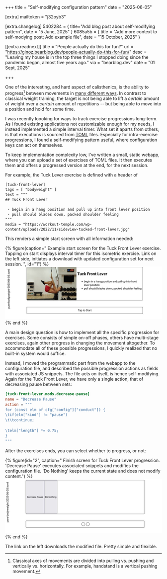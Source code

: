 +++
title = "Self-modifying configuration pattern"
date = "2025-06-05"

[extra]
mailtoken = "j32oyb3"

[extra.changelog]
5402284 = { title="Add blog post about self-modifying pattern", date = "5 June, 2025" }
6085a5b = { title = "Add more context to self-modying post; Add example file", date = "15 October, 2025" }

[[extra.readnext]]
title = "People actually do this for fun?"
url = "https://ginoz.bearblog.dev/people-actually-do-this-for-fun/"
desc = "Leaving my house is in the top three things I stopped doing since the pandemic began, almost five years ago."
via = "bearblog.dev"
date = "01 Sept, 2025"

+++

One of the interesting, and hard aspect of calisthenics, is the ability to
progress[^1] between movements in [many different ways](https://docs.google.com/spreadsheets/d/1a8tlZ-zbF695HA3Lmm20OIYeYYxo1lmUOczUXKLoL4s/edit?gid=1833143925#gid=1833143925).
In contrast to classical weight training, the target is not being able to lift
a _certain_ amount of weight over a _certain_ amount of repetitions -- but being
able to move into a position and hold for some time.


[^1]: Classical axes of movements are divided into pulling vs. pushing and
    vertically vs. horizontally. For example, handstand is a vertical pushing
    movement.

I was recently loooking for ways to track exercise progressions long-term. As I
found existing applications not customizable enough for my needs, I instead
implemented a simple interval timer. What set it aparts from others, is that
executions is sourced from [TOML](https://toml.io/en/) files. Especially for
intra-exercise progressions, I found a self-modifying pattern useful, where
configuration keys can act on themselves.

<!-- more -->

To keep implementation complexity low, I've written a small, static webapp,
where you can upload a set of exercises of TOML files. It then executes them
and offers a progressed version at the end, for the next session.

For example, the Tuck Lever exercise is defined with a header of
```toml,name=https://github.com/bytesnake/blog/blob/master/content/self-modifying/pure-bodyweight.toml#L198-L206
[tuck-front-lever]
tags = [ "bodyweight" ]
text = """
## Tuck Front Lever
 
 - begin in a hang position and pull up into front lever position
 - pull should blades down, packed shoulder feeling
"""
media = "https://workout-temple.com/wp-content/uploads/2022/11/sideview-tucked-front-lever.jpg"
```

This renders a simple start screen with all information needed:

{% figure(caption="
    Example start screen for the Tuck Front Lever exercise. Tapping on start displays interval 
    timer for this isometric exercise. Link on the left side, initiates a download with updated
    configuration set for next session.
", id="1") %}
<img src="example.png" />
{% end %}

A main design question is how to implement all the specific progression for
exercises. Some consists of simple on-off phases, others have multi-stage
exercises, again other progress in changing the movement altogether. To
accommodate all of these possible progressions, I quickly realized that no
built-in system would suffice.

Instead, I moved the programmatic part from the webapp to the configuration
file, and described the possible progression actions as fields with associated
JS snippets. The file acts on itself, is hence self-modifying. 
Again for the Tuck Front Lever, we have only a single action, that of
decreasing pause between sets:

```toml
[tuck-front-lever.mods.decrease-pause]
name = "Decrease Pause"
action = """
for (const elm of cfg["config"]["conduct"]) {
\tif(elm["kind"] != "pause")
\t\tcontinue;

\telm["length"] *= 0.75;
}
"""
```

After the exercises ends, you can select whether to progress, or not:

{% figure(id="2", caption=" Finish screen for Tuck Front Lever progression.
'Decrease Pause' executes associated snippets and modifies the configuration
file. 'Do Nothing' keeps the current state and does not modify content.") %}
<img src="example2.png" />
{% end %}

The link on the left downloads the modified file. Pretty simple and flexible.

<!-- vim: set linewidth=60 nowrap -->
